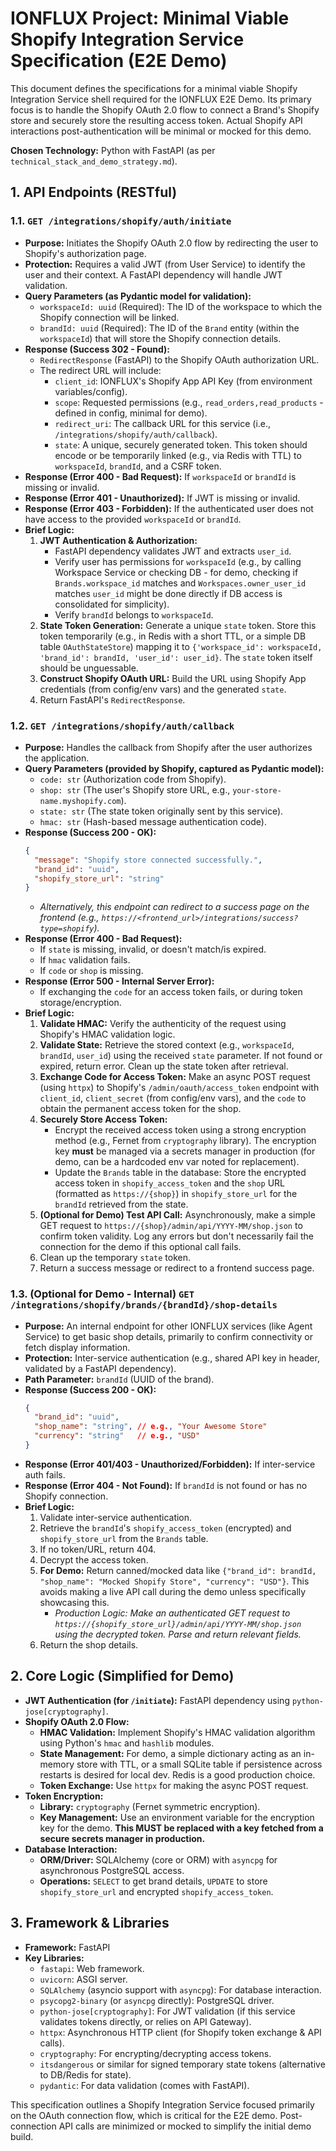 # IONFLUX Project: Minimal Viable Shopify Integration Service Specification (E2E Demo)

This document defines the specifications for a minimal viable Shopify Integration Service shell required for the IONFLUX E2E Demo. Its primary focus is to handle the Shopify OAuth 2.0 flow to connect a Brand's Shopify store and securely store the resulting access token. Actual Shopify API interactions post-authentication will be minimal or mocked for this demo.

**Chosen Technology:** Python with FastAPI (as per `technical_stack_and_demo_strategy.md`).

## 1. API Endpoints (RESTful)

### 1.1. `GET /integrations/shopify/auth/initiate`

*   **Purpose:** Initiates the Shopify OAuth 2.0 flow by redirecting the user to Shopify's authorization page.
*   **Protection:** Requires a valid JWT (from User Service) to identify the user and their context. A FastAPI dependency will handle JWT validation.
*   **Query Parameters (as Pydantic model for validation):**
    *   `workspaceId: uuid` (Required): The ID of the workspace to which the Shopify connection will be linked.
    *   `brandId: uuid` (Required): The ID of the `Brand` entity (within the `workspaceId`) that will store the Shopify connection details.
*   **Response (Success 302 - Found):**
    *   `RedirectResponse` (FastAPI) to the Shopify OAuth authorization URL.
    *   The redirect URL will include:
        *   `client_id`: IONFLUX's Shopify App API Key (from environment variables/config).
        *   `scope`: Requested permissions (e.g., `read_orders,read_products` - defined in config, minimal for demo).
        *   `redirect_uri`: The callback URL for this service (i.e., `/integrations/shopify/auth/callback`).
        *   `state`: A unique, securely generated token. This token should encode or be temporarily linked (e.g., via Redis with TTL) to `workspaceId`, `brandId`, and a CSRF token.
*   **Response (Error 400 - Bad Request):** If `workspaceId` or `brandId` is missing or invalid.
*   **Response (Error 401 - Unauthorized):** If JWT is missing or invalid.
*   **Response (Error 403 - Forbidden):** If the authenticated user does not have access to the provided `workspaceId` or `brandId`.
*   **Brief Logic:**
    1.  **JWT Authentication & Authorization:**
        *   FastAPI dependency validates JWT and extracts `user_id`.
        *   Verify user has permissions for `workspaceId` (e.g., by calling Workspace Service or checking DB - for demo, checking if `Brands.workspace_id` matches and `Workspaces.owner_user_id` matches `user_id` might be done directly if DB access is consolidated for simplicity).
        *   Verify `brandId` belongs to `workspaceId`.
    2.  **State Token Generation:** Generate a unique `state` token. Store this token temporarily (e.g., in Redis with a short TTL, or a simple DB table `OAuthStateStore`) mapping it to `{'workspace_id': workspaceId, 'brand_id': brandId, 'user_id': user_id}`. The `state` token itself should be unguessable.
    3.  **Construct Shopify OAuth URL:** Build the URL using Shopify App credentials (from config/env vars) and the generated `state`.
    4.  Return FastAPI's `RedirectResponse`.

### 1.2. `GET /integrations/shopify/auth/callback`

*   **Purpose:** Handles the callback from Shopify after the user authorizes the application.
*   **Query Parameters (provided by Shopify, captured as Pydantic model):**
    *   `code: str` (Authorization code from Shopify).
    *   `shop: str` (The user's Shopify store URL, e.g., `your-store-name.myshopify.com`).
    *   `state: str` (The state token originally sent by this service).
    *   `hmac: str` (Hash-based message authentication code).
*   **Response (Success 200 - OK):**
    ```json
    {
      "message": "Shopify store connected successfully.",
      "brand_id": "uuid",
      "shopify_store_url": "string"
    }
    ```
    *   *Alternatively, this endpoint can redirect to a success page on the frontend (e.g., `https://<frontend_url>/integrations/success?type=shopify`).*
*   **Response (Error 400 - Bad Request):**
    *   If `state` is missing, invalid, or doesn't match/is expired.
    *   If `hmac` validation fails.
    *   If `code` or `shop` is missing.
*   **Response (Error 500 - Internal Server Error):**
    *   If exchanging the `code` for an access token fails, or during token storage/encryption.
*   **Brief Logic:**
    1.  **Validate HMAC:** Verify the authenticity of the request using Shopify's HMAC validation logic.
    2.  **Validate State:** Retrieve the stored context (e.g., `workspaceId`, `brandId`, `user_id`) using the received `state` parameter. If not found or expired, return error. Clean up the state token after retrieval.
    3.  **Exchange Code for Access Token:** Make an async POST request (using `httpx`) to Shopify's `/admin/oauth/access_token` endpoint with `client_id`, `client_secret` (from config/env vars), and the `code` to obtain the permanent access token for the shop.
    4.  **Securely Store Access Token:**
        *   Encrypt the received access token using a strong encryption method (e.g., Fernet from `cryptography` library). The encryption key **must** be managed via a secrets manager in production (for demo, can be a hardcoded env var noted for replacement).
        *   Update the `Brands` table in the database: Store the encrypted access token in `shopify_access_token` and the `shop` URL (formatted as `https://{shop}`) in `shopify_store_url` for the `brandId` retrieved from the state.
    5.  **(Optional for Demo) Test API Call:** Asynchronously, make a simple GET request to `https://{shop}/admin/api/YYYY-MM/shop.json` to confirm token validity. Log any errors but don't necessarily fail the connection for the demo if this optional call fails.
    6.  Clean up the temporary `state` token.
    7.  Return a success message or redirect to a frontend success page.

### 1.3. (Optional for Demo - Internal) `GET /integrations/shopify/brands/{brandId}/shop-details`

*   **Purpose:** An internal endpoint for other IONFLUX services (like Agent Service) to get basic shop details, primarily to confirm connectivity or fetch display information.
*   **Protection:** Inter-service authentication (e.g., shared API key in header, validated by a FastAPI dependency).
*   **Path Parameter:** `brandId` (UUID of the brand).
*   **Response (Success 200 - OK):**
    ```json
    {
      "brand_id": "uuid",
      "shop_name": "string", // e.g., "Your Awesome Store"
      "currency": "string"   // e.g., "USD"
    }
    ```
*   **Response (Error 401/403 - Unauthorized/Forbidden):** If inter-service auth fails.
*   **Response (Error 404 - Not Found):** If `brandId` is not found or has no Shopify connection.
*   **Brief Logic:**
    1.  Validate inter-service authentication.
    2.  Retrieve the `brandId`'s `shopify_access_token` (encrypted) and `shopify_store_url` from the `Brands` table.
    3.  If no token/URL, return 404.
    4.  Decrypt the access token.
    5.  **For Demo:** Return canned/mocked data like `{"brand_id": brandId, "shop_name": "Mocked Shopify Store", "currency": "USD"}`. This avoids making a live API call during the demo unless specifically showcasing this.
        *   *Production Logic: Make an authenticated GET request to `https://{shopify_store_url}/admin/api/YYYY-MM/shop.json` using the decrypted token. Parse and return relevant fields.*
    6.  Return the shop details.

## 2. Core Logic (Simplified for Demo)

*   **JWT Authentication (for `/initiate`):** FastAPI dependency using `python-jose[cryptography]`.
*   **Shopify OAuth 2.0 Flow:**
    *   **HMAC Validation:** Implement Shopify's HMAC validation algorithm using Python's `hmac` and `hashlib` modules.
    *   **State Management:** For demo, a simple dictionary acting as an in-memory store with TTL, or a small SQLite table if persistence across restarts is desired for local dev. Redis is a good production choice.
    *   **Token Exchange:** Use `httpx` for making the async POST request.
*   **Token Encryption:**
    *   **Library:** `cryptography` (Fernet symmetric encryption).
    *   **Key Management:** Use an environment variable for the encryption key for the demo. **This MUST be replaced with a key fetched from a secure secrets manager in production.**
*   **Database Interaction:**
    *   **ORM/Driver:** SQLAlchemy (core or ORM) with `asyncpg` for asynchronous PostgreSQL access.
    *   **Operations:** `SELECT` to get brand details, `UPDATE` to store `shopify_store_url` and encrypted `shopify_access_token`.

## 3. Framework & Libraries

*   **Framework:** FastAPI
*   **Key Libraries:**
    *   `fastapi`: Web framework.
    *   `uvicorn`: ASGI server.
    *   `SQLAlchemy` (asyncio support with `asyncpg`): For database interaction.
    *   `psycopg2-binary` (or `asyncpg` directly): PostgreSQL driver.
    *   `python-jose[cryptography]`: For JWT validation (if this service validates tokens directly, or relies on API Gateway).
    *   `httpx`: Asynchronous HTTP client (for Shopify token exchange & API calls).
    *   `cryptography`: For encrypting/decrypting access tokens.
    *   `itsdangerous` or similar for signed temporary state tokens (alternative to DB/Redis for state).
    *   `pydantic`: For data validation (comes with FastAPI).

This specification outlines a Shopify Integration Service focused primarily on the OAuth connection flow, which is critical for the E2E demo. Post-connection API calls are minimized or mocked to simplify the initial demo build.
```

